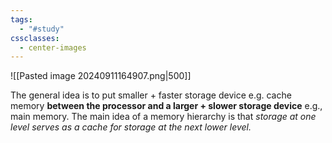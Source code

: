 ```yaml
---
tags:
  - "#study"
cssclasses:
  - center-images
---
```

![[Pasted image 20240911164907.png|500]]

The general idea is to put smaller + faster storage device e.g. cache memory **between the processor and a larger + slower storage device** e.g., main memory. The main idea of a memory hierarchy is that *storage at one level serves as a cache for storage at the next lower level.*

